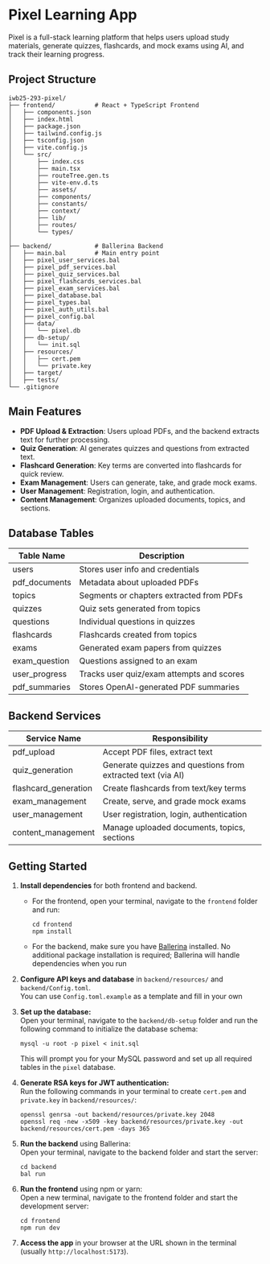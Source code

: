 # Pixel Learning App

Pixel is a full-stack learning platform that helps users upload study materials, generate quizzes, flashcards, and mock exams using AI, and track their learning progress.

## Project Structure

```
iwb25-293-pixel/
├── frontend/           # React + TypeScript Frontend
│   ├── components.json
│   ├── index.html
│   ├── package.json
│   ├── tailwind.config.js
│   ├── tsconfig.json
│   ├── vite.config.js
│   └── src/
│       ├── index.css
│       ├── main.tsx
│       ├── routeTree.gen.ts
│       ├── vite-env.d.ts
│       ├── assets/
│       ├── components/
│       ├── constants/
│       ├── context/
│       ├── lib/
│       ├── routes/
│       └── types/
│
├── backend/            # Ballerina Backend
│   ├── main.bal        # Main entry point
│   ├── pixel_user_services.bal
│   ├── pixel_pdf_services.bal
│   ├── pixel_quiz_services.bal
│   ├── pixel_flashcards_services.bal
│   ├── pixel_exam_services.bal
│   ├── pixel_database.bal
│   ├── pixel_types.bal
│   ├── pixel_auth_utils.bal
│   ├── pixel_config.bal
│   ├── data/
│   │   └── pixel.db
│   ├── db-setup/
│   │   └── init.sql
│   ├── resources/
│   │   ├── cert.pem
│   │   └── private.key
│   ├── target/
│   ├── tests/
└── .gitignore
```

## Main Features

- **PDF Upload & Extraction**: Users upload PDFs, and the backend extracts text for further processing.
- **Quiz Generation**: AI generates quizzes and questions from extracted text.
- **Flashcard Generation**: Key terms are converted into flashcards for quick review.
- **Exam Management**: Users can generate, take, and grade mock exams.
- **User Management**: Registration, login, and authentication.
- **Content Management**: Organizes uploaded documents, topics, and sections.

## Database Tables

| Table Name    | Description                               |
| ------------- | ----------------------------------------- |
| users         | Stores user info and credentials          |
| pdf_documents | Metadata about uploaded PDFs              |
| topics        | Segments or chapters extracted from PDFs  |
| quizzes       | Quiz sets generated from topics           |
| questions     | Individual questions in quizzes           |
| flashcards    | Flashcards created from topics            |
| exams         | Generated exam papers from quizzes        |
| exam_question | Questions assigned to an exam             |
| user_progress | Tracks user quiz/exam attempts and scores |
| pdf_summaries | Stores OpenAI-generated PDF summaries     |

## Backend Services

| Service Name         | Responsibility                                              |
| -------------------- | ----------------------------------------------------------- |
| pdf_upload           | Accept PDF files, extract text                              |
| quiz_generation      | Generate quizzes and questions from extracted text (via AI) |
| flashcard_generation | Create flashcards from text/key terms                       |
| exam_management      | Create, serve, and grade mock exams                         |
| user_management      | User registration, login, authentication                    |         |
| content_management   | Manage uploaded documents, topics, sections                 |

## Getting Started
1. **Install dependencies** for both frontend and backend.  
   - For the frontend, open your terminal, navigate to the `frontend` folder and run:
     ```
     cd frontend
     npm install
     ```
   - For the backend, make sure you have [Ballerina](https://ballerina.io/downloads/) installed. No additional package installation is required; Ballerina will handle dependencies when you run
   
2. **Configure API keys and database** in `backend/resources/` and `backend/Config.toml`.  
   You can use `Config.toml.example` as a template and fill in your own
   
3. **Set up the database:**  
   Open your terminal, navigate to the `backend/db-setup` folder and run the following command to initialize the database schema:
   ```
   mysql -u root -p pixel < init.sql
   ```
   This will prompt you for your MySQL password and set up all required tables in the `pixel` database.

4. **Generate RSA keys for JWT authentication:**  
   Run the following commands in your terminal to create `cert.pem` and `private.key` in `backend/resources/`:
   ```
   openssl genrsa -out backend/resources/private.key 2048
   openssl req -new -x509 -key backend/resources/private.key -out backend/resources/cert.pem -days 365
   ```
5. **Run the backend** using Ballerina:  
   Open your terminal, navigate to the backend folder and start the server:
   ```
   cd backend
   bal run
   ```
6. **Run the frontend** using npm or yarn:  
   Open a new terminal, navigate to the frontend folder and start the development server:
   ```
   cd frontend
   npm run dev
   ```
7. **Access the app** in your browser at the URL shown in the terminal (usually `http://localhost:5173`).
